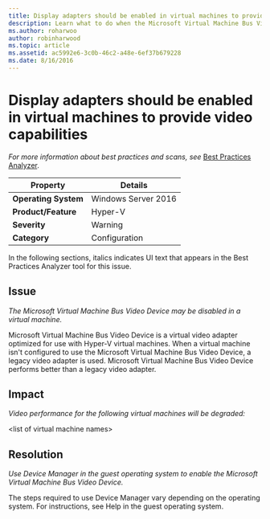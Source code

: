 ```yaml
---
title: Display adapters should be enabled in virtual machines to provide video capabilities
description: Learn what to do when the Microsoft Virtual Machine Bus Video Device may be disabled in a virtual machine.
ms.author: roharwoo
author: robinharwood
ms.topic: article
ms.assetid: ac5992e6-3c0b-46c2-a48e-6ef37b679228
ms.date: 8/16/2016
---
```

# Display adapters should be enabled in virtual machines to provide video capabilities



*For more information about best practices and scans, see* [Best Practices Analyzer](/previous-versions/windows/it-pro/windows-server-2008-R2-and-2008/dd759260(v=ws.11)).

|Property|Details|
|-|-|
|**Operating System**|Windows Server 2016|
|**Product/Feature**|Hyper-V|
|**Severity**|Warning|
|**Category**|Configuration|

In the following sections, italics indicates UI text that appears in the Best Practices Analyzer tool for this issue.

## Issue

*The Microsoft Virtual Machine Bus Video Device may be disabled in a virtual machine.*

Microsoft Virtual Machine Bus Video Device is a virtual video adapter optimized for use with Hyper-V virtual machines. When a virtual machine isn't configured to use the Microsoft Virtual Machine Bus Video Device, a legacy video adapter is used. Microsoft Virtual Machine Bus Video Device performs better than a legacy video adapter.

## Impact

*Video performance for the following virtual machines will be degraded:*

\<list of virtual machine names>

## Resolution

*Use Device Manager in the guest operating system to enable the Microsoft Virtual Machine Bus Video Device.*

The steps required to use Device Manager vary depending on the operating system. For instructions, see Help in the guest operating system.
